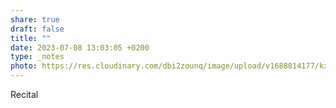 ```yaml
---
share: true
draft: false
title: ""
date: 2023-07-08 13:03:05 +0200
type: _notes
photo: https://res.cloudinary.com/dbi2zounq/image/upload/v1688814177/kx4yfynsgf49cqf51srn.jpg
---
```


Recital
